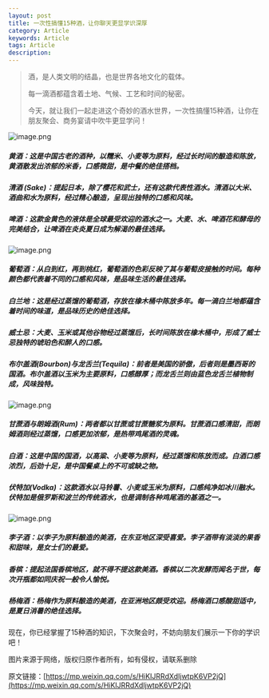 ```yaml
---
layout: post
title: 一次性搞懂15种酒，让你聊天更显学识深厚
category: Article
keywords: Article
tags: Article
description: 
---
```


> 酒，是人类文明的结晶，也是世界各地文化的载体。
> 
> 每一滴酒都蕴含着土地、气候、工艺和时间的秘密。
> 
> 今天，就让我们一起走进这个奇妙的酒水世界，一次性搞懂15种酒，让你在朋友聚会、商务宴请中吹牛更显学问！

![image.png](https://blog.alonesky.com/storage/article/2024/01/27/IkvzEWcEwOVTwTf1TlYgMWHdmVIqqmEk1zphzZy5.png)

 ##### 黄酒：这是中国古老的酒种，以糯米、小麦等为原料，经过长时间的酿造和陈放，黄酒散发出浓郁的米香，口感微甜，是中餐的绝佳搭档。
##### 清酒 (Sake)：提起日本，除了樱花和武士，还有这款代表性酒水。清酒以大米、酒曲和水为原料，经过精心酿造，呈现出独特的口感和风味。
##### 啤酒：这款金黄色的液体是全球最受欢迎的酒水之一。大麦、水、啤酒花和酵母的完美结合，让啤酒在炎炎夏日成为解渴的最佳选择。
![image.png](https://blog.alonesky.com/storage/article/2024/01/27/1Vv3tdULMLresEO62BS8qzPECyaniHfj1zUJGdfo.png)
##### 葡萄酒：从白到红，再到桃红，葡萄酒的色彩反映了其与葡萄皮接触的时间。每种颜色都代表着不同的口感和风味，是品味生活的最佳选择。
##### 白兰地：这是经过蒸馏的葡萄酒，存放在橡木桶中陈放多年。每一滴白兰地都蕴含着时间的味道，是品味历史的绝佳选择。
##### 威士忌：大麦、玉米或其他谷物经过蒸馏后，长时间陈放在橡木桶中，形成了威士忌独特的琥珀色和醉人的口感。
##### 布尔盖酒(Bourbon)与龙舌兰(Tequila)：前者是美国的骄傲，后者则是墨西哥的国酒。布尔盖酒以玉米为主要原料，口感醇厚；而龙舌兰则由蓝色龙舌兰植物制成，风味独特。
![image.png](https://blog.alonesky.com/storage/article/2024/01/27/7OyawAxuzqkp6bStztGA5rI0fRCpd6ddvIkjsHbE.png)
##### 甘蔗酒与朗姆酒(Rum)：两者都以甘蔗或甘蔗糖浆为原料。甘蔗酒口感清甜，而朗姆酒则经过蒸馏，口感更加浓郁，是热带鸡尾酒的灵魂。
##### 白酒：这是中国的国酒，以高粱、小麦等为原料，经过蒸馏和陈放而成。白酒口感浓烈，后劲十足，是中国餐桌上的不可或缺之物。
##### 伏特加(Vodka)：这款酒水以马铃薯、小麦或玉米为原料，口感纯净如冰川融水。伏特加是俄罗斯和波兰的传统酒水，也是调制各种鸡尾酒的基酒之一。
![image.png](https://blog.alonesky.com/storage/article/2024/01/27/FMUMkTE5Z7w37xGJzhmVq7SNliw7dSPk8eMTkR7e.png)
##### 李子酒：以李子为原料酿造的美酒，在东亚地区深受喜爱。李子酒带有淡淡的果香和甜味，是女士们的最爱。
##### 香槟：提起法国香槟地区，就不得不提这款美酒。香槟以二次发酵而闻名于世，每次开瓶都如同庆祝一般令人愉悦。
##### 杨梅酒：杨梅作为原料酿造的美酒，在亚洲地区颇受欢迎。杨梅酒口感酸甜适中，是夏日消暑的绝佳选择。

现在，你已经掌握了15种酒的知识，下次聚会时，不妨向朋友们展示一下你的学识吧！

图片来源于网络，版权归原作者所有，如有侵权，请联系删除

原文链接：[https://mp.weixin.qq.com/s/HiKIJRRdXdIjwtpK6VP2jQ](https://mp.weixin.qq.com/s/HiKIJRRdXdIjwtpK6VP2jQ)